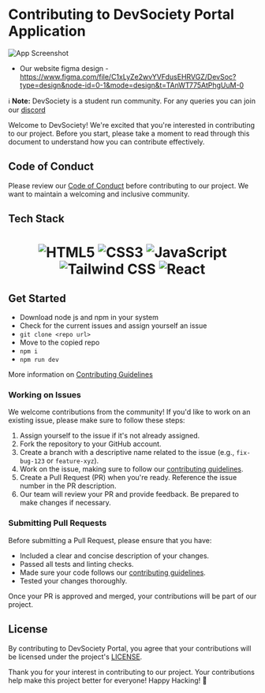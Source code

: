 # Contributing to DevSociety Portal Application

![App Screenshot](https://github.com/DevSoc-Asansol2023/DevSoc-Main/assets/83803257/609b4622-e31b-4ed3-8353-4e81bfe7b821)

* Our website figma design - https://www.figma.com/file/C1xLyZe2wvYVFdusEHRVGZ/DevSoc?type=design&node-id=0-1&mode=design&t=TAnWT775AtPhgUuM-0

ℹ️ **Note:** DevSociety is a student run community. For any queries you can join our [discord](https://discord.gg/FAM4BeDH)

Welcome to DevSociety! We're excited that you're interested in contributing to our project. Before you start, please take a moment to read through this document to understand how you can contribute effectively.

## Code of Conduct

Please review our [Code of Conduct](CODE_OF_CONDUCT.md) before contributing to our project. We want to maintain a welcoming and inclusive community.
## Tech Stack
<h1 align="center">
  <img src="https://img.shields.io/badge/HTML5-E34F26.svg?style=for-the-badge&logo=HTML5&logoColor=white" alt="HTML5">
  <img src="https://img.shields.io/badge/CSS3-1572B6.svg?style=for-the-badge&logo=CSS3&logoColor=white" alt="CSS3">
  <img src="https://img.shields.io/badge/JavaScript-F7DF1E.svg?style=for-the-badge&logo=JavaScript&logoColor=black" alt="JavaScript">
  <img src="https://img.shields.io/badge/Tailwind%20CSS-06B6D4.svg?style=for-the-badge&logo=Tailwind-CSS&logoColor=white" alt="Tailwind CSS">
  <img src="https://img.shields.io/badge/React-61DAFB.svg?style=for-the-badge&logo=React&logoColor=black" alt="React">
</h1>

## Get Started

* Download node js and npm in your system
* Check for the current issues and assign yourself an issue
* ```git clone <repo url>```
* Move to the copied repo
* ```npm i```
* ```npm run dev```

More information on [Contributing Guidelines](Contributing.md)
### Working on Issues

We welcome contributions from the community! If you'd like to work on an existing issue, please make sure to follow these steps:

1. Assign yourself to the issue if it's not already assigned.
2. Fork the repository to your GitHub account.
3. Create a branch with a descriptive name related to the issue (e.g., `fix-bug-123` or `feature-xyz`).
4. Work on the issue, making sure to follow our [contributing guidelines](Contributing.md).
5. Create a Pull Request (PR) when you're ready. Reference the issue number in the PR description.
6. Our team will review your PR and provide feedback. Be prepared to make changes if necessary.

### Submitting Pull Requests

Before submitting a Pull Request, please ensure that you have:

- Included a clear and concise description of your changes.
- Passed all tests and linting checks.
- Made sure your code follows our [contributing guidelines](Contributing.md).
- Tested your changes thoroughly.

Once your PR is approved and merged, your contributions will be part of our project.

## License

By contributing to DevSociety Portal, you agree that your contributions will be licensed under the project's [LICENSE](LICENSE.md).

Thank you for your interest in contributing to our project. Your contributions help make this project better for everyone! Happy Hacking! 🚀
